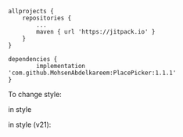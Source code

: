 	allprojects {
		repositories {
			...
			maven { url 'https://jitpack.io' }
		}
	}
  
  	dependencies {
	        implementation 'com.github.MohsenAbdelkareem:PlacePicker:1.1.1'
	}
	
	
To change style:
	
in style
<style name="PlaceTheme" parent="PlaceThemeBase">

        <item name="colorPrimary">@color/legacy_light_primary</item>
        <item name="colorPrimaryDark">@color/legacy_light_primary_dark</item>
        <item name="colorAccent">@color/app_text_color</item>
	<item name="colorButtonNormal">@color/colorPrimary</item>
        <item name="android:textColorPrimary">@color/textColorPrimary</item>
        <item name="android:textColorSecondary">@color/textColorSecondary</item>

    </style>

in style (v21):
<style name="PlaceTheme" parent="PlaceThemeBase">
        <item name="colorPrimary">@color/legacy_light_primary</item>
        <item name="colorPrimaryDark">@color/legacy_light_primary_dark</item>
        <item name="colorAccent">@color/app_text_color</item>
	<item name="colorButtonNormal">@color/colorPrimary</item>
        <item name="android:textColorPrimary">@color/textColorPrimary</item>
        <item name="android:textColorSecondary">@color/textColorSecondary</item>
        <item name="buttonBarNegativeButtonStyle">
            @style/Widget.MaterialComponents.Button.TextButton.Dialog
        </item>
        <item name="buttonBarPositiveButtonStyle">
            @style/Widget.MaterialComponents.Button.TextButton.Dialog
        </item>
    </style>
